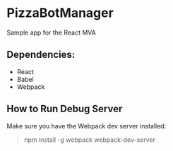 # PizzaBotManager
Sample app for the React MVA

## Dependencies:
* React
* Babel
* Webpack

## How to Run Debug Server

Make sure you have the Webpack dev server installed: 

> npm install -g webpack webpack-dev-server
